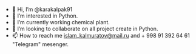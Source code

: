- 👋 Hi, I’m @karakalpak91
- 👀 I’m interested in Python.
- 🌱 I’m currently working chemical plant. 
- 💞️ I’m looking to collaborate on  all project create in Python. 
- 📫 How to reach me islam_kalmuratov@mail.ru and + 998 91 392 64 61 "Telegram" mesenger.

<!---
karakalpak91/karakalpak91 is a ✨ special ✨ repository because its `README.md` (this file) appears on your GitHub profile.
You can click the Preview link to take a look at your changes.
--->
